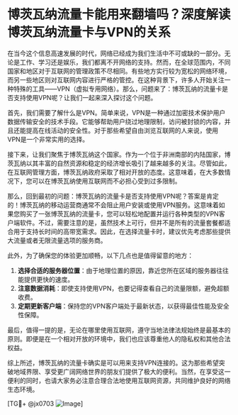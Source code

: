 # 博茨瓦纳流量卡能用来翻墙吗？深度解读博茨瓦纳流量卡与VPN的关系

在当今这个信息高速发展的时代，网络已经成为我们生活中不可或缺的一部分。无论是工作、学习还是娱乐，我们都离不开网络的支持。然而，在全球范围内，不同国家和地区对于互联网的管理政策不尽相同。有些地方实行较为宽松的网络环境，而另一些地区则对互联网内容进行严格的管控。在这种背景下，许多人开始关注一种特殊的工具——VPN（虚拟专用网络）。那么，问题来了：博茨瓦纳的流量卡是否支持使用VPN呢？让我们一起来深入探讨这个问题。

首先，我们需要了解什么是VPN。简单来说，VPN是一种通过加密技术保护用户数据传输安全的技术手段。它能够帮助用户绕过地理限制，访问被封锁的内容，并且还能提高在线活动的安全性。对于那些希望自由浏览互联网的人来说，使用VPN是一个非常实用的选择。

接下来，让我们聚焦于博茨瓦纳这个国家。作为一个位于非洲南部的内陆国家，博茨瓦纳以其丰富的自然资源和稳定的经济增长吸引了越来越多的关注。尽管如此，在互联网管理方面，博茨瓦纳政府采取了相对开放的态度。这意味着，在大多数情况下，您可以在博茨瓦纳使用互联网而不必担心受到过多限制。

那么，回到最初的问题：博茨瓦纳的流量卡是否支持使用VPN呢？答案是肯定的！博茨瓦纳的移动运营商通常不会阻止用户安装或使用VPN服务。这意味着如果您购买了一张博茨瓦纳的流量卡，您可以轻松地配置并运行各种类型的VPN客户端软件。不过，需要注意的是，虽然技术上可行，但并不是所有的流量套餐都适合用于支持长时间的高带宽需求。因此，在选择流量卡时，建议优先考虑那些提供大流量或者无限流量选项的服务商。

此外，为了确保您的体验更加顺畅，以下几点也是值得留意的地方：
1. **选择合适的服务器位置**：由于地理位置的原因，靠近您所在区域的服务器往往能提供更快的速度。
2. **注意数据消耗**：即使支持使用VPN，也要记得查看自己的流量限额，避免超额收费。
3. **定期更新客户端**：保持您的VPN客户端处于最新状态，以获得最佳性能及安全性保障。

最后，值得一提的是，无论在哪里使用互联网，遵守当地法律法规始终是最基本的原则。即便是在一个相对开放的环境中，我们也应该尊重他人的隐私权和其他合法权益。

综上所述，博茨瓦纳的流量卡确实是可以用来支持VPN连接的。这为那些希望突破地域界限、享受更广阔网络世界的朋友们提供了极大的便利。当然，在享受这一便利的同时，也请大家务必注意合理合法地使用互联网资源，共同维护良好的网络生态环境。

[TG💪+ @jx0703 ![Image](https://github.com/user-attachments/assets/dbca1d08-cadb-493c-b0ec-ad6f7a83f270)]